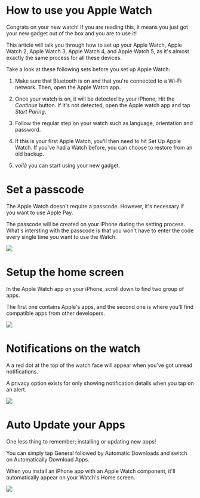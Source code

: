 
# How to use you Apple Watch

Congrats on your new watch! If you are reading this, it means you just got your new gadget out of the box and you are to use it!

This article will talk you through how to set up your Apple Watch, Apple Watch 2, Apple Watch 3, Apple Watch 4, and Apple Watch 5, as it's almost exactly the same process for all these devices.

Take a look at these following sets before you set up Apple Watch:

1.  Make sure that Bluetooth is on and that you're connected to a Wi-Fi network. Then, open the Apple Watch app.

2. Once your watch is on, it will be detected by your iPhone; Hit the *Continue* button. If it's not detected, open the Apple watch app and tap *Start Paring*.

3. Follow the regular step on your watch such as language, orientation and password.

4. If this is your first Apple Watch, you'll then need to hit Set Up Apple Watch. If you've had a Watch before, you can choose to restore from an old backup.

5. *voilà* you can start using your new gadget.

# Set a passcode

The Apple Watch doesn't require a passcode. However, it's necessary if you want to use Apple Pay.

The passcode will be created on your iPhone during the setting process. What's intersting with the passcode is  that you won't have to enter the code every single time you want to use the Watch.

![](https://images.macrumors.com/t/iD80XrSc2PNriAxy8N9ei19Q9Dg=/1600x0/filters:quality(90)/article-new/2018/05/how-to-add-an-apple-watch-passcode-800x532.jpeg)

# Setup the home screen

In the Apple Watch app on your iPhone, scroll down to find two group of apps. 

The first one contains Apple's apps, and the second one is where you'll find compatible apps from other developers.

![](https://www.iphonefaq.org/images/archives/faq-watch-retina.jpg)

# Notifications on the watch

A a red dot at the top of the watch face will appear when you've got unread notifications.

A privacy option exists for only showing notification details when you tap on an alert.

![](https://www.wareable.com/media/imager/202001/34707-original.jpg)

# Auto Update your Apps

One less thing to remember;  installing or updating new apps!

You can simply tap General followed by Automatic Downloads and switch on Automatically Download Apps.

When you install an iPhone app with an Apple Watch component, it'll automatically appear on your Watch's Home screen.

![](https://support.apple.com/library/content/dam/edam/applecare/images/en_US/social/ios12-iphone-x-watch-update-software-social-card.jpg)
